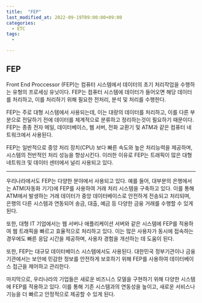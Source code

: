 ```yaml
---
title:  "FEP"
last_modified_at: 2022-09-19T09:00:00+09:00
categories:
  - ETC
tags: 
  - 

---
```


## FEP

Front End Proccessor (FEP)는 컴퓨터 시스템에서 데이터의 초기 처리작업을 수행하는 유형의 프로세싱 유닛이다. FEP는 컴퓨터 시스템에 데이터가 들어오면 해당 데이터를 처리하고, 이를 처리하기 위해 필요한 전처리, 분석 및 처리를 수행한다.

FEP는 주로 대형 시스템에서 사용되는데, 이는 대량의 데이터를 처리하고, 이를 다른 부분으로 전달하기 전에 데이터를 체계적으로 분류하고 정리하는것이 필요하기 때문이다. FEP는 종종 전자 메일, 데이터베이스, 웹 서버, 전화 교환기 및 ATM과 같은 컴퓨터 네트워크에서 사용된다.

FEP는 일반적으로 중앙 처리 장치(CPU) 보다 빠른 속도와 높은 처리능력을 제공하며, 시스템의 전반적인 처리 성능을 향상시킨다. 이러한 이유로 FEP는 트래픽이 많은 대형 네트워크 및 데이터 센터에서 널리 사용되고 있다.

---

우리나라에서도 FEP는 다양한 분야에서 사용되고 있다. 예를 들어, 대부분의 은행에서는 ATM(자동화 기기)에 FEP를 사용하여 거래 처리 시스템을 구축하고 있다. 이를 통해 ATM에서 발생하는 거래 데이터가 중앙 데이터베이스로 안전하게 전송되고 처리되며, 은행의 다른 시스템과 연동되어 송금, 대출, 예금 등 다양한 금융 거래를 수행할 수 있게 된다.

또한, 대형 IT 기업에서는 웹 서버나 애플리케이션 서버와 같은 시스템에 FEP를 적용하여 웹 트래픽을 빠르고 효율적으로 처리하고 있다. 이는 많은 사용자가 동시에 접속하는 경우에도 빠른 응답 시간을 제공하며, 사용자 경험을 개선하는 데 도움이 된다.

또한, FEP는 대규모 데이터베이스 시스템에서도 사용된다. 대한민국 정부기관이나 금융기관에서는 보안에 민감한 정보를 안전하게 보호하기 위해 FEP를 사용하여 데이터베이스 접근을 제어하고 관리한다.

마지막으로, 우리나라의 기업들은 새로운 비즈니스 모델을 구현하기 위해 다양한 시스템에 FEP를 적용하고 있다. 이를 통해 기존 시스템과의 연동성을 높이고, 새로운 서비스나 기능을 더 빠르고 안정적으로 제공할 수 있게 된다.

